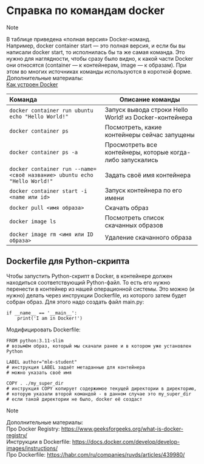 # Справка по командам docker

> [!NOTE]
> В таблице приведена «полная версия» Docker-команд.</br>
> Например, docker container start — это полная версия, и если бы  вы написали docker start, то исполнилась бы та же самая команда. Это нужно для наглядности, чтобы сразу было видно, к какой части Docker они относятся (container — к контейнерам, image — к образам). При этом во многих источниках команды используются в короткой форме.</br>
> Дополнительные материалы:</br>
> [Как устроен Docker](https://cloud.yandex.ru/ru/blog/posts/2022/03/docker-containers)

| Команда | Описание команды |
|:--------| -----------------|
| ` docker container run ubuntu echo "Hello World!" ` | Запуск вывода строки Hello World! из Docker-контейнера |
| ` docker container ps ` | Посмотреть, какие контейнеры сейчас запущены |
| ` docker container ps -a ` | Просмотреть все контейнеры, которые когда-либо запускались |
| ` docker container run --name=<своё название> ubuntu echo "Hello World!" ` | Задать своё имя контейнера |
| ` docker container start -i <name или id> ` | Запуск контейнера по его имени |
| ` docker pull <имя образа> ` | Скачать образ  |
| ` docker image ls ` | Посмотреть список скачанных образов |
| ` docker image rm <имя или ID образа> ` | Удаление скачанного образа |


## Dockerfile для Python-скрипта

Чтобы запустить Python-скрипт в Docker, в контейнере должен находиться соответствующий Python-файл. То есть его нужно перенести в контейнер из нашей операционной системы. Это можно (и нужно) делать через инструкции Dockerfile, из которого затем будет собран образ. 
Для этого надо создать файл main.py:
```
if __name__ == '__main__': 
    print('I am in Docker!')
```
Модифицировать Dockerfile:
```
FROM python:3.11-slim
# возьмём образ, который мы скачали ранее и в котором уже установлен Python

LABEL author="mle-student"
# инструкция LABEL задаёт метаданные для контейнера
# можно указать своё имя

COPY . ./my_super_dir
# инструкция COPY копирует содержимое текущей директории в директорию, 
# которую указали второй командой - в данном случае это my_super_dir
# если такой директории не было, docker её создаст
```

> [!NOTE]
> Дополнительные материалы:\
Про Docker Registry: https://www.geeksforgeeks.org/what-is-docker-registry/ \
Инструкции в Dockerfile: https://docs.docker.com/develop/develop-images/instructions/ \
Про Dockerfile: https://habr.com/ru/companies/ruvds/articles/439980/

